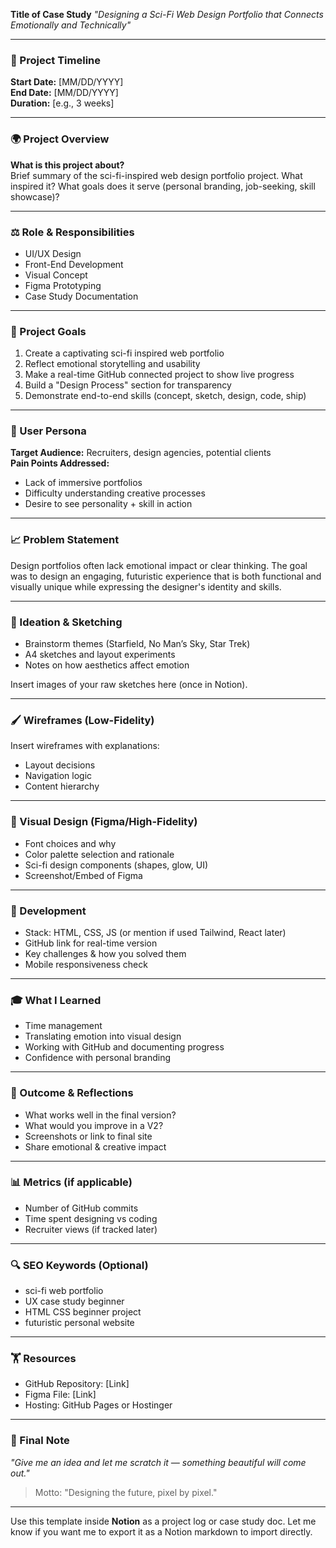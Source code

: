 **Title of Case Study**
_"Designing a Sci-Fi Web Design Portfolio that Connects Emotionally and Technically"_

---

### 📅 Project Timeline
**Start Date:** [MM/DD/YYYY]  
**End Date:** [MM/DD/YYYY]  
**Duration:** [e.g., 3 weeks]

---

### 🌍 Project Overview
**What is this project about?**  
Brief summary of the sci-fi-inspired web design portfolio project. What inspired it? What goals does it serve (personal branding, job-seeking, skill showcase)?

---

### ⚖️ Role & Responsibilities
- UI/UX Design
- Front-End Development
- Visual Concept
- Figma Prototyping
- Case Study Documentation

---

### 📑 Project Goals
1. Create a captivating sci-fi inspired web portfolio
2. Reflect emotional storytelling and usability
3. Make a real-time GitHub connected project to show live progress
4. Build a "Design Process" section for transparency
5. Demonstrate end-to-end skills (concept, sketch, design, code, ship)

---

### 🧠 User Persona
**Target Audience:** Recruiters, design agencies, potential clients  
**Pain Points Addressed:**
- Lack of immersive portfolios
- Difficulty understanding creative processes
- Desire to see personality + skill in action

---

### 📈 Problem Statement
Design portfolios often lack emotional impact or clear thinking. The goal was to design an engaging, futuristic experience that is both functional and visually unique while expressing the designer's identity and skills.

---

### 🌌 Ideation & Sketching
- Brainstorm themes (Starfield, No Man’s Sky, Star Trek)
- A4 sketches and layout experiments
- Notes on how aesthetics affect emotion

Insert images of your raw sketches here (once in Notion).

---

### 🖌️ Wireframes (Low-Fidelity)
Insert wireframes with explanations:
- Layout decisions
- Navigation logic
- Content hierarchy

---

### 🎨 Visual Design (Figma/High-Fidelity)
- Font choices and why
- Color palette selection and rationale
- Sci-fi design components (shapes, glow, UI)
- Screenshot/Embed of Figma

---

### 🚀 Development
- Stack: HTML, CSS, JS (or mention if used Tailwind, React later)
- GitHub link for real-time version
- Key challenges & how you solved them
- Mobile responsiveness check

---

### 🎓 What I Learned
- Time management
- Translating emotion into visual design
- Working with GitHub and documenting progress
- Confidence with personal branding

---

### 🎈 Outcome & Reflections
- What works well in the final version?
- What would you improve in a V2?
- Screenshots or link to final site
- Share emotional & creative impact

---

### 📊 Metrics (if applicable)
- Number of GitHub commits
- Time spent designing vs coding
- Recruiter views (if tracked later)

---

### 🔍 SEO Keywords (Optional)
- sci-fi web portfolio
- UX case study beginner
- HTML CSS beginner project
- futuristic personal website

---

### 🏋️ Resources
- GitHub Repository: [Link]
- Figma File: [Link]
- Hosting: GitHub Pages or Hostinger

---

### 🙏 Final Note
_"Give me an idea and let me scratch it — something beautiful will come out."_

> Motto: "Designing the future, pixel by pixel."

---

Use this template inside **Notion** as a project log or case study doc.
Let me know if you want me to export it as a Notion markdown to import directly.

